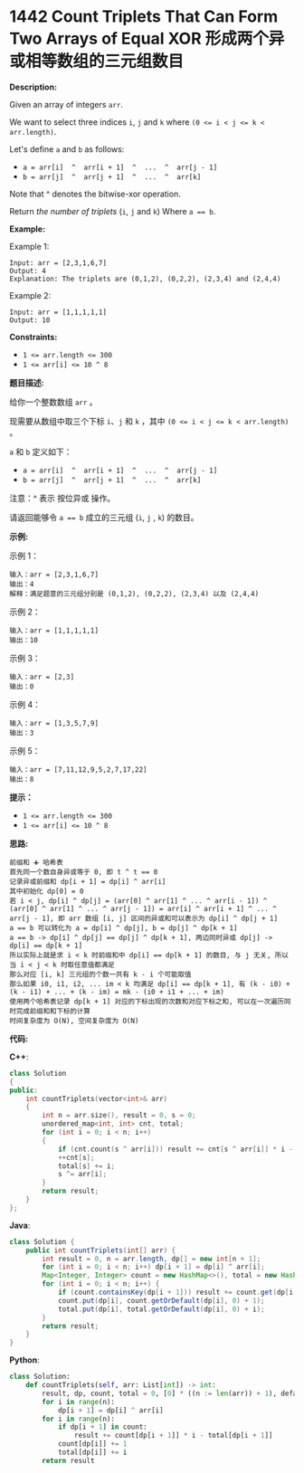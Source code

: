 # 1442 Count Triplets That Can Form Two Arrays of Equal XOR 形成两个异或相等数组的三元组数目

__Description:__

Given an array of integers `arr`.

We want to select three indices `i`, `j` and `k` where `(0 <= i < j <= k < arr.length)`.

Let's define `a` and `b` as follows:

- `a = arr[i]  ^  arr[i + 1]  ^  ...  ^  arr[j - 1]`
- `b = arr[j]  ^  arr[j + 1]  ^  ...  ^  arr[k]`

Note that ^ denotes the bitwise-xor operation.

Return _the number of triplets_ (`i`, `j` and `k`) Where `a == b`.

__Example:__

Example 1:

```text
Input: arr = [2,3,1,6,7]
Output: 4
Explanation: The triplets are (0,1,2), (0,2,2), (2,3,4) and (2,4,4)
```

Example 2:

```text
Input: arr = [1,1,1,1,1]
Output: 10
```

__Constraints:__

- `1 <= arr.length <= 300`
- `1 <= arr[i] <= 10 ^ 8`

__题目描述:__

给你一个整数数组 `arr` 。

现需要从数组中取三个下标 `i`、`j` 和 `k` ，其中 `(0 <= i < j <= k < arr.length)` 。

`a` 和 `b` 定义如下：

- `a = arr[i]  ^  arr[i + 1]  ^  ...  ^  arr[j - 1]`
- `b = arr[j]  ^  arr[j + 1]  ^  ...  ^  arr[k]`

注意：^ 表示 按位异或 操作。

请返回能够令 `a == b` 成立的三元组 (`i`, `j` , `k`) 的数目。

__示例:__

示例 1：

```text
输入：arr = [2,3,1,6,7]
输出：4
解释：满足题意的三元组分别是 (0,1,2), (0,2,2), (2,3,4) 以及 (2,4,4)
```

示例 2：

```text
输入：arr = [1,1,1,1,1]
输出：10
```

示例 3：

```text
输入：arr = [2,3]
输出：0
```

示例 4：

```text
输入：arr = [1,3,5,7,9]
输出：3
```

示例 5：

```text
输入：arr = [7,11,12,9,5,2,7,17,22]
输出：8
```

__提示：__

- `1 <= arr.length <= 300`
- `1 <= arr[i] <= 10 ^ 8`

__思路:__

```text
前缀和 ➕ 哈希表
首先同一个数自身异或等于 0, 即 t ^ t == 0
记录异或前缀和 dp[i + 1] = dp[i] ^ arr[i]
其中初始化 dp[0] = 0
若 i < j, dp[i] ^ dp[j] = (arr[0] ^ arr[1] ^ ... ^ arr[i - 1]) ^ (arr[0] ^ arr[1] ^ ... ^ arr[j - 1]) = arr[i] ^ arr[i + 1] ^ ... ^ arr[j - 1], 即 arr 数组 [i, j] 区间的异或和可以表示为 dp[i] ^ dp[j + 1]
a == b 可以转化为 a = dp[i] ^ dp[j], b = dp[j] ^ dp[k + 1]
a == b -> dp[i] ^ dp[j] == dp[j] ^ dp[k + 1], 两边同时异或 dp[j] -> dp[i] == dp[k + 1]
所以实际上就是求 i < k 时前缀和中 dp[i] == dp[k + 1] 的数目, 与 j 无关, 所以当 i < j < k 时取任意值都满足
那么对应 [i, k] 三元组的个数一共有 k - i 个可能取值
那么如果 i0, i1, i2, ... im < k 均满足 dp[i] == dp[k + 1], 有 (k - i0) + (k - i1) + ... + (k - im) = mk - (i0 + i1 + ... + im)
使用两个哈希表记录 dp[k + 1] 对应的下标出现的次数和对应下标之和, 可以在一次遍历同时完成前缀和和下标的计算
时间复杂度为 O(N), 空间复杂度为 O(N)
```

__代码:__

__C++__:

```C++
class Solution 
{
public:
    int countTriplets(vector<int>& arr) 
    {
        int n = arr.size(), result = 0, s = 0;
        unordered_map<int, int> cnt, total;
        for (int i = 0; i < n; i++) 
        {
            if (cnt.count(s ^ arr[i])) result += cnt[s ^ arr[i]] * i - total[s ^ arr[i]];
            ++cnt[s];
            total[s] += i;
            s ^= arr[i];
        }
        return result;
    }
};
```

__Java__:

```Java
class Solution {
    public int countTriplets(int[] arr) {
        int result = 0, n = arr.length, dp[] = new int[n + 1];
        for (int i = 0; i < n; i++) dp[i + 1] = dp[i] ^ arr[i];
        Map<Integer, Integer> count = new HashMap<>(), total = new HashMap<>();
        for (int i = 0; i < n; i++) {
            if (count.containsKey(dp[i + 1])) result += count.get(dp[i + 1]) * i - total.get(dp[i + 1]);
            count.put(dp[i], count.getOrDefault(dp[i], 0) + 1);
            total.put(dp[i], total.getOrDefault(dp[i], 0) + i);
        }
        return result;
    }
}
```

__Python__:

```Python
class Solution:
    def countTriplets(self, arr: List[int]) -> int:
        result, dp, count, total = 0, [0] * ((n := len(arr)) + 1), defaultdict(int), defaultdict(int)
        for i in range(n):
            dp[i + 1] = dp[i] ^ arr[i]
        for i in range(n):
            if dp[i + 1] in count:
                result += count[dp[i + 1]] * i - total[dp[i + 1]]
            count[dp[i]] += 1
            total[dp[i]] += i
        return result
```
